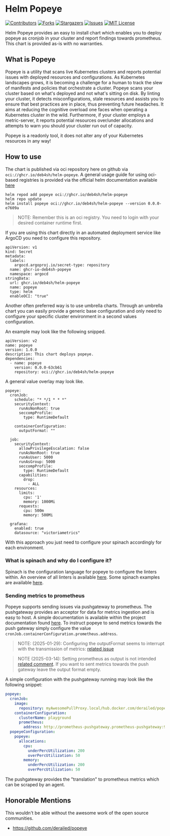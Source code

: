 # Helm Popeye

[![Contributors][contributors-shield]][contributors-url]
[![Forks][forks-shield]][forks-url]
[![Stargazers][stars-shield]][stars-url]
[![Issues][issues-shield]][issues-url]
[![MIT License][license-shield]][license-url]

Helm Popeye provides an easy to install chart which enables you to deploy popeye as cronjob in your cluster and report findings towards prometheus. This chart is provided as-is with no warranties. 

## What is Popeye

Popeye is a utility that scans live Kubernetes clusters and reports potential issues with deployed resources and configurations. As Kubernetes landscapes grows, it is becoming a challenge for a human to track the slew of manifests and policies that orchestrate a cluster. Popeye scans your cluster based on what's deployed and not what's sitting on disk. By linting your cluster, it detects misconfigurations, stale resources and assists you to ensure that best practices are in place, thus preventing future headaches. It aims at reducing the cognitive overload one faces when operating a Kubernetes cluster in the wild. Furthermore, if your cluster employs a metric-server, it reports potential resources over/under allocations and attempts to warn you should your cluster run out of capacity.

Popeye is a readonly tool, it does not alter any of your Kubernetes resources in any way!

## How to use

The chart is published via oci repository here on github via `oci://ghcr.io/deb4sh/helm-popeye`.
A general usage guide for using oci-based registries is provided via the official helm documentation available [here](https://helm.sh/docs/topics/registries/)

```
helm repod add popeye oci://ghcr.io/deb4sh/helm-popeye
helm repo update
helm install popeye oci://ghcr.io/deb4sh/helm-popeye --version 0.0.0-e7609a
```

> NOTE: Remember this is an oci registry. You need to login with your desired container runtime first. 

If you are using this chart directly in an automated deployment service like ArgoCD you need to configure this repository.

```
apiVersion: v1
kind: Secret
metadata:
  labels:
    argocd.argoproj.io/secret-type: repository
  name: ghcr-io-deb4sh-popeye
  namespace: argocd
stringData:
  url: ghcr.io/deb4sh/helm-popeye
  name: popeye
  type: helm
  enableOCI: "true"
```

Another often preferred way is to use umbrella charts. Through an umbrella chart you can easily provide a generic base configuration and only need to configure your specific cluster environment in a second values configuration.

An example may look like the following snipped.

```
apiVersion: v2
name: popeye
version: 1.0.0
description: This chart deploys popeye.
dependencies:
  - name: popeye
    version: 0.0.0-63cb61
    repository: oci://ghcr.io/deb4sh/helm-popeye
```

A general value overlay may look like.
```
popeye:
  cronJob:
    schedule: "* */1 * * *"
    securityContext:
      runAsNonRoot: true
      seccompProfile:
        type: RuntimeDefault
    
    containerConfiguration:
      outputFormat: ""

  job:
    securityContext:
      allowPrivilegeEscalation: false
      runAsNonRoot: true
      runAsUser: 5000
      runAsGroup: 5000
      seccompProfile:
        type: RuntimeDefault
      capabilities:
        drop:
          - ALL
    resources:
      limits:
        cpu: '1'
        memory: 1000Mi
      requests:
        cpu: 500m
        memory: 500Mi
  
  grafana:
    enabled: true
    datasource: "victoriametrics"
```

With this approach you just need to configure your spinach accordingly for each environment.

### What is spinach and why do I configure it?
Spinach is the configuration language for popeye to configure the linters within.
An overview of all linters is available [here](https://github.com/derailed/popeye?tab=readme-ov-file#linters).
Some spinach examples are available [here](https://github.com/derailed/popeye/tree/master/spinach-examples).

### Sending metrics to prometheus
Popeye supports sending issues via pushgateway to prometheus.
The pushgateway provides an acceptor for data for metrics ingestion and is easy to host. 
A simple documentation is available within the project documentation found [here](https://github.com/prometheus/pushgateway).
To instruct popeye to send metrics towards the push gateway simply configure the value `cronJob.containerConfiguration.prometheus.address`.

> NOTE: (2025-01-29): Configuring the outputFormat seems to interrupt with the transmission of metrics: [related issue](https://github.com/derailed/popeye/issues/426) 

> NOTE (2025-03-14): Setting prometheus as output is not intended [related comment](https://github.com/derailed/popeye/issues/426#issuecomment-2629000373). If you want to sent metrics towards the push gateway leave the output format empty.

A simple configuration with the pushgateway running may look like the following snippet:

```yaml
popeye:
  cronJob:
    image:
      repository: myAwesomePullProxy.local/hub.docker.com/derailed/popeye
    containerConfiguration:
      clusterName: playground
      prometheus:
        address: http://prometheus-pushgateway.prometheus-pushgateway:9091
  popeyeConfiguration:
    popeye:
      allocations:
        cpu:
          underPercUtilization: 200
          overPercUtilization: 50
        memory:
          underPercUtilization: 200
          overPercUtilization: 50
```          

The pushgateway provides the "translation" to prometheus metrics which can be scraped by an agent.

## Honorable Mentions

This wouldn't be able without the awesome work of the open source communities. 

* https://github.com/derailed/popeye


[contributors-shield]: https://img.shields.io/github/contributors/deb4sh/helm-popeye.svg?style=for-the-badge
[contributors-url]: https://github.com/deb4sh/helm-popeye/graphs/contributors
[forks-shield]: https://img.shields.io/github/forks/deb4sh/helm-popeye.svg?style=for-the-badge
[forks-url]: https://github.com/deb4sh/helm-popeye/network/members
[stars-shield]: https://img.shields.io/github/stars/deb4sh/helm-popeye.svg?style=for-the-badge
[stars-url]: https://github.com/deb4sh/helm-popeye/stargazers
[issues-shield]: https://img.shields.io/github/issues/deb4sh/helm-popeye.svg?style=for-the-badge
[issues-url]: https://github.com/deb4sh/helm-popeye/issues
[license-shield]: https://img.shields.io/github/license/deb4sh/helm-popeye.svg?style=for-the-badge
[license-url]: https://github.com/deb4sh/helm-popeye/blob/main/LICENSE.txt